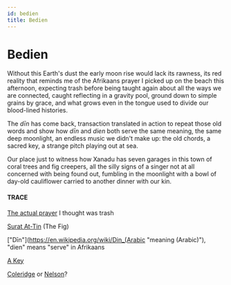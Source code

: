 ```yaml
---
id: bedien
title: Bedien
---
```


# Bedien

Without this Earth's dust
the early moon rise
would lack its rawness,
its red reality that reminds me
of the Afrikaans prayer
I picked up on the beach
this afternoon, expecting trash
before being taught again
about all the ways we are
connected, caught reflecting
in a gravity pool, ground down
to simple grains by grace,
and what grows even
in the tongue used to divide
our blood-lined histories.

The _dīn_ has come back,
transaction translated in action
to repeat those old words
and show how _dīn_ and _dien_
both serve the same meaning,
the same deep moonlight,
an endless music we didn't make up:
the old chords, a sacred key,
a strange pitch playing out at sea.

Our place just to witness
how Xanadu has seven garages
in this town of coral trees
and fig creepers,
all the silly signs of a singer
not at all concerned
with being found out,
fumbling in the moonlight
with a bowl of day-old cauliflower
carried to another dinner
with our kin.

#### TRACE

[The actual prayer](https://pinterest.com/pin/536561743079480402/) I thought was trash

[Surat At-Tin](https://www.youtube.com/watch?v=o6ebPSMzQ3U) (The Fig)

["Dīn"](https://en.wikipedia.org/wiki/Din_(Arabic "meaning (Arabic)"), "dien" means "serve" in Afrikaans

[A Key](http://sfhfoundation.com/keys-to-the-quran-volume-5-commentary-on-juz-amma/)

[Coleridge](https://www.poetryfoundation.org/poems/43991/kubla-khan) or [Nelson](https://thenewstack.io/ted-nelson-can-still-learn-xanadu/)?